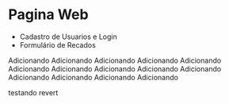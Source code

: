 # Pagina Web
 - Cadastro de Usuarios e Login
 - Formulário de Recados
 
 Adicionando  Adicionando  Adicionando  Adicionando  Adicionando  Adicionando  Adicionando 
  Adicionando  Adicionando  Adicionando  Adicionando  Adicionando  Adicionando  Adicionando 

  testando revert
  
